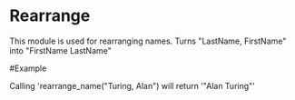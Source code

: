Rearrange
=========

This module is used for rearranging names.
Turns "LastName, FirstName" into "FirstName LastName"

#Example

Calling 'rearrange_name("Turing, Alan") will return '"Alan Turing"'
